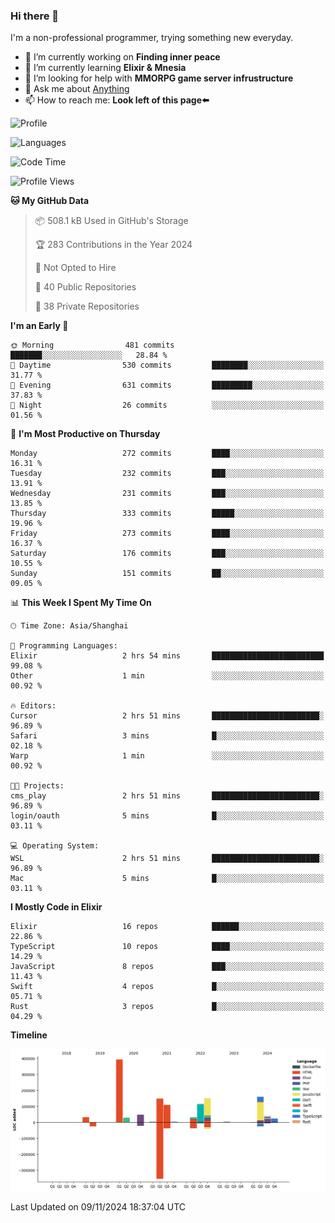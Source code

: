 ### Hi there 👋

I'm a non-professional programmer, trying something new everyday.

<!--
**dyzdyz010/dyzdyz010** is a ✨ _special_ ✨ repository because its `README.md` (this file) appears on your GitHub profile.
-->

- 🔭 I’m currently working on **Finding inner peace**
- 🌱 I’m currently learning **Elixir & Mnesia**
- 🤔 I’m looking for help with **MMORPG game server infrustructure**
- 💬 Ask me about [Anything](https://github.com/dyzdyz010/dyzdyz010/issues)
- 📫 How to reach me: **Look left of this page⬅️**

<!-- - 👯 I’m looking to collaborate on
- 😄 Pronouns: ...
- ⚡ Fun fact: ...
 -->
 
![Profile](https://github-readme-stats.vercel.app/api?username=dyzdyz010&count_private=true&show_icons=true&theme=dracula)

![Languages](https://github-readme-stats.vercel.app/api/top-langs/?username=dyzdyz010&layout=compact&theme=dracula)

<!--START_SECTION:waka-->
![Code Time](http://img.shields.io/badge/Code%20Time-1%2C831%20hrs%2017%20mins-blue)

![Profile Views](http://img.shields.io/badge/Profile%20Views-0-blue)

**🐱 My GitHub Data** 

> 📦 508.1 kB Used in GitHub's Storage 
 > 
> 🏆 283 Contributions in the Year 2024
 > 
> 🚫 Not Opted to Hire
 > 
> 📜 40 Public Repositories 
 > 
> 🔑 38 Private Repositories 
 > 
**I'm an Early 🐤** 

```text
🌞 Morning                481 commits         ███████░░░░░░░░░░░░░░░░░░   28.84 % 
🌆 Daytime                530 commits         ████████░░░░░░░░░░░░░░░░░   31.77 % 
🌃 Evening                631 commits         █████████░░░░░░░░░░░░░░░░   37.83 % 
🌙 Night                  26 commits          ░░░░░░░░░░░░░░░░░░░░░░░░░   01.56 % 
```
📅 **I'm Most Productive on Thursday** 

```text
Monday                   272 commits         ████░░░░░░░░░░░░░░░░░░░░░   16.31 % 
Tuesday                  232 commits         ███░░░░░░░░░░░░░░░░░░░░░░   13.91 % 
Wednesday                231 commits         ███░░░░░░░░░░░░░░░░░░░░░░   13.85 % 
Thursday                 333 commits         █████░░░░░░░░░░░░░░░░░░░░   19.96 % 
Friday                   273 commits         ████░░░░░░░░░░░░░░░░░░░░░   16.37 % 
Saturday                 176 commits         ███░░░░░░░░░░░░░░░░░░░░░░   10.55 % 
Sunday                   151 commits         ██░░░░░░░░░░░░░░░░░░░░░░░   09.05 % 
```


📊 **This Week I Spent My Time On** 

```text
🕑︎ Time Zone: Asia/Shanghai

💬 Programming Languages: 
Elixir                   2 hrs 54 mins       █████████████████████████   99.08 % 
Other                    1 min               ░░░░░░░░░░░░░░░░░░░░░░░░░   00.92 % 

🔥 Editors: 
Cursor                   2 hrs 51 mins       ████████████████████████░   96.89 % 
Safari                   3 mins              █░░░░░░░░░░░░░░░░░░░░░░░░   02.18 % 
Warp                     1 min               ░░░░░░░░░░░░░░░░░░░░░░░░░   00.92 % 

🐱‍💻 Projects: 
cms_play                 2 hrs 51 mins       ████████████████████████░   96.89 % 
login/oauth              5 mins              █░░░░░░░░░░░░░░░░░░░░░░░░   03.11 % 

💻 Operating System: 
WSL                      2 hrs 51 mins       ████████████████████████░   96.89 % 
Mac                      5 mins              █░░░░░░░░░░░░░░░░░░░░░░░░   03.11 % 
```

**I Mostly Code in Elixir** 

```text
Elixir                   16 repos            ██████░░░░░░░░░░░░░░░░░░░   22.86 % 
TypeScript               10 repos            ████░░░░░░░░░░░░░░░░░░░░░   14.29 % 
JavaScript               8 repos             ███░░░░░░░░░░░░░░░░░░░░░░   11.43 % 
Swift                    4 repos             █░░░░░░░░░░░░░░░░░░░░░░░░   05.71 % 
Rust                     3 repos             █░░░░░░░░░░░░░░░░░░░░░░░░   04.29 % 
```



**Timeline**

![Lines of Code chart](https://raw.githubusercontent.com/dyzdyz010/dyzdyz010/master/assets/bar_graph.png)


 Last Updated on 09/11/2024 18:37:04 UTC
<!--END_SECTION:waka-->

